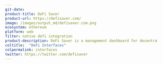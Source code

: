 ```yaml
---
git-date:
product-title: DeFi Saver
product-url: https://defisaver.com/
image: /images/output_md/defisaver.com.png
ecosystem: ethereum
platform: web
filter: native defi integration
product-description: DeFi Saver is a management dashboard for decentralized finance protocols, including MakerDAO CDPs (with features such as automatic liquidation protection), as well as Compound, dYdX and Fulcrum. [Interview with co-founder, Nenad Palinkašević](/cdpsaver).
coltitle:  "DeFi Interfaces"
colpermalink: interfaces
twitter: https://twitter.com/defisaver
---
```

